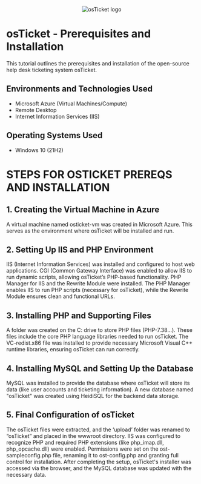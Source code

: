 <p align="center">
<img src="https://i.imgur.com/Clzj7Xs.png" alt="osTicket logo"/>
</p>

<h1>osTicket - Prerequisites and Installation</h1>
This tutorial outlines the prerequisites and installation of the open-source help desk ticketing system osTicket.<br />


<h2>Environments and Technologies Used</h2>

- Microsoft Azure (Virtual Machines/Compute)
- Remote Desktop
- Internet Information Services (IIS)

<h2>Operating Systems Used </h2>

- Windows 10</b> (21H2)

<h1>STEPS FOR OSTICKET PREREQS AND INSTALLATION</h1>


<h2>1. Creating the Virtual Machine in Azure</h2>
A virtual machine named osticket-vm was created in Microsoft Azure. This serves as the environment where osTicket will be installed and run.

<h2>2. Setting Up IIS and PHP Environment</h2>
IIS (Internet Information Services) was installed and configured to host web applications.
CGI (Common Gateway Interface) was enabled to allow IIS to run dynamic scripts, allowing osTicket’s PHP-based functionality.
PHP Manager for IIS and the Rewrite Module were installed. The PHP Manager enables IIS to run PHP scripts (necessary for osTicket), while the Rewrite Module ensures clean and functional URLs.
<h2>3. Installing PHP and Supporting Files</h2>
A folder was created on the C: drive to store PHP files (PHP-7.38...). These files include the core PHP language libraries needed to run osTicket.
The VC-redist.x86 file was installed to provide necessary Microsoft Visual C++ runtime libraries, ensuring osTicket can run correctly.
<h2>4. Installing MySQL and Setting Up the Database</h2>
MySQL was installed to provide the database where osTicket will store its data (like user accounts and ticketing information).
A new database named "osTicket" was created using HeidiSQL for the backend data storage.
<h2>5. Final Configuration of osTicket</h2>
The osTicket files were extracted, and the ‘upload’ folder was renamed to “osTicket” and placed in the wwwroot directory.
IIS was configured to recognize PHP and required PHP extensions (like php_imap.dll, php_opcache.dll) were enabled.
Permissions were set on the ost-sampleconfig.php file, renaming it to ost-config.php and granting full control for installation.
After completing the setup, osTicket's installer was accessed via the browser, and the MySQL database was updated with the necessary data.

